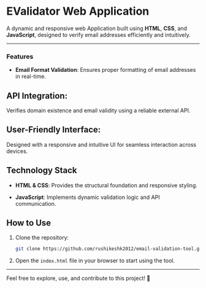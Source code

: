 # **EValidator Web Application**
A dynamic and responsive web Application  built using **HTML**, **CSS**, and **JavaScript**, designed to verify email addresses efficiently and intuitively.

---

### **Features**
- **Email Format Validation**:
  Ensures proper formatting of email addresses in real-time.

## **API Integration**: 
  Verifies domain existence and email validity using a reliable external API.

## **User-Friendly Interface**: 
  Designed with a responsive and intuitive UI for seamless interaction across devices.

## **Technology Stack**
- **HTML & CSS**:
  Provides the structural foundation and responsive styling.

- **JavaScript**:
  Implements dynamic validation logic and API communication.

## **How to Use**
1. Clone the repository:
   ```bash
   git clone https://github.com/rushikeshk2012/email-validation-tool.git 
   ```
2. Open the `index.html` file in your browser to start using the tool.

---

Feel free to explore, use, and contribute to this project! 🚀
